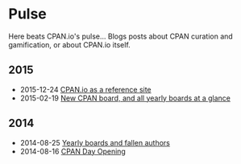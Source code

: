 # Pulse

Here beats CPAN.io's pulse... Blogs posts about CPAN curation and
gamification, or about CPAN.io itself.

## 2015

- 2015-12-24 [CPAN.io as a reference site](2015/12/cpan-io-as-a-reference.html)
- 2015-02-19 [New CPAN board, and all yearly boards at a glance](2015/02/new-cpan-board-and-all-yearly-boards.html)

## 2014

- 2014-08-25 [Yearly boards and fallen authors](2014/08/yearly-boards.html)
- 2014-08-16 [CPAN Day Opening](2014/08/cpan-day-opening.html)
